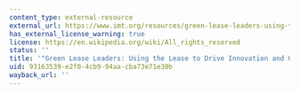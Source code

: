 ```yaml
---
content_type: external-resource
external_url: https://www.imt.org/resources/green-lease-leaders-using-the-lease-to-drive-innovation-and-clean-energy/
has_external_license_warning: true
license: https://en.wikipedia.org/wiki/All_rights_reserved
status: ''
title: '"Green Lease Leaders: Using the Lease to Drive Innovation and Clean Energy."'
uid: 93163539-e2f0-4cb9-94aa-cba73e71e30b
wayback_url: ''
---
```

